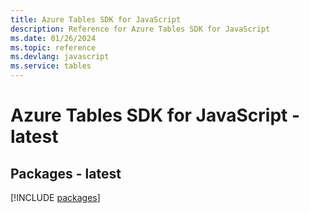 ```yaml
---
title: Azure Tables SDK for JavaScript
description: Reference for Azure Tables SDK for JavaScript
ms.date: 01/26/2024
ms.topic: reference
ms.devlang: javascript
ms.service: tables
---
```

# Azure Tables SDK for JavaScript - latest
## Packages - latest
[!INCLUDE [packages](tables-index.md)]